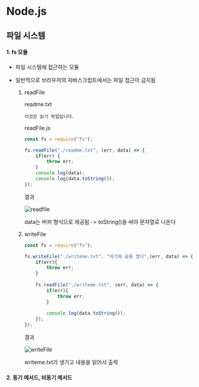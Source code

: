 # Node.js

## 파일 시스템

#### 1. fs 모듈

* 파일 시스템에 접근하는 모듈

* 일반적으로 브라우저의 자바스크립트에서는 파일 접근이 금지됨

  

  1. readFile

     readme.txt

     ```
     이것은 읽기 파일입니다.
     ```

     

     readFile.js

     ```javascript
     const fs = require("fs");
     
     fs.readFile("./readme.txt", (err, data) => {
         if(err) {
             throw err;
         }
         console.log(data);
         console.log(data.toString());
     });
     ```

     

     결과

     ![readfile](https://user-images.githubusercontent.com/20276476/74395793-9064d200-4e53-11ea-95fc-31797fbb8691.png)

     data는 버퍼 형식으로 제공됨 -> toString()을 써야 문자열로 나온다

     

  2. writeFile

     ```javascript
     const fs = require("fs");
     
     fs.writeFile("./writeme.txt", "여기에 글을 썼다",(err, data) => {
         if(err){
             throw err;
         }
         
         fs.readFile("./writeme.txt", (err, data) => {
             if(err){
                 throw err;
             }
             
             console.log(data.toString());
         });
     });
     ```

     

     결과

     ![writeFile](https://user-images.githubusercontent.com/20276476/74396203-a1faa980-4e54-11ea-994e-8d52ae349914.png)

     writeme.txt가 생기고 내용을 읽어서 출력

     

#### 2. 동기 메서드, 비동기 메서드


